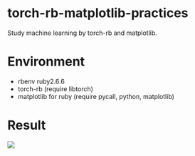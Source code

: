 # torch-rb-matplotlib-practices
Study machine learning by torch-rb and matplotlib.
# Environment
- rbenv ruby2.6.6
- torch-rb (require libtorch)
- matplotlib for ruby (require pycall, python, matplotlib)
# Result
![](https://gitee.com/weiligit/codes/3moug12cqkdwyiprejbv897/raw?blob_name=Figure_1.png)
